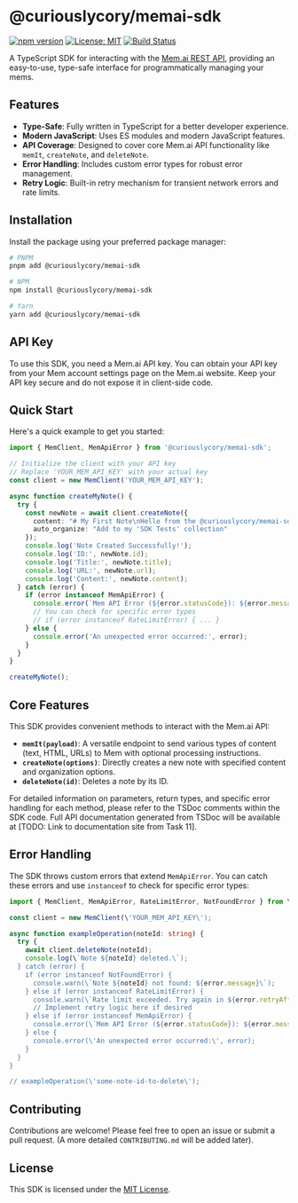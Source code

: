 # @curiouslycory/memai-sdk

[![npm version](https://badge.fury.io/js/%40curiouslycory%2Fmemai-sdk.svg)](https://badge.fury.io/js/%40curiouslycory%2Fmemai-sdk)
[![License: MIT](https://img.shields.io/badge/License-MIT-yellow.svg)](https://opensource.org/licenses/MIT)
[![Build Status](https://github.com/CuriouslyCory/memai-sdk/actions/workflows/main.yml/badge.svg)](https://github.com/CuriouslyCory/memai-sdk/actions/workflows/main.yml)

A TypeScript SDK for interacting with the [Mem.ai REST API](https://mem.ai), providing an easy-to-use, type-safe interface for programmatically managing your mems.

## Features

- **Type-Safe**: Fully written in TypeScript for a better developer experience.
- **Modern JavaScript**: Uses ES modules and modern JavaScript features.
- **API Coverage**: Designed to cover core Mem.ai API functionality like `memIt`, `createNote`, and `deleteNote`.
- **Error Handling**: Includes custom error types for robust error management.
- **Retry Logic**: Built-in retry mechanism for transient network errors and rate limits.

## Installation

Install the package using your preferred package manager:

```bash
# PNPM
pnpm add @curiouslycory/memai-sdk

# NPM
npm install @curiouslycory/memai-sdk

# Yarn
yarn add @curiouslycory/memai-sdk
```

## API Key

To use this SDK, you need a Mem.ai API key. You can obtain your API key from your Mem account settings page on the Mem.ai website. Keep your API key secure and do not expose it in client-side code.

## Quick Start

Here\'s a quick example to get you started:

```typescript
import { MemClient, MemApiError } from '@curiouslycory/memai-sdk';

// Initialize the client with your API key
// Replace 'YOUR_MEM_API_KEY' with your actual key
const client = new MemClient('YOUR_MEM_API_KEY');

async function createMyNote() {
  try {
    const newNote = await client.createNote({
      content: "# My First Note\nHello from the @curiouslycory/memai-sdk!",
      auto_organize: "Add to my 'SDK Tests' collection"
    });
    console.log('Note Created Successfully!');
    console.log('ID:', newNote.id);
    console.log('Title:', newNote.title);
    console.log('URL:', newNote.url);
    console.log('Content:', newNote.content);
  } catch (error) {
    if (error instanceof MemApiError) {
      console.error(`Mem API Error (${error.statusCode}): ${error.message}`);
      // You can check for specific error types
      // if (error instanceof RateLimitError) { ... }
    } else {
      console.error('An unexpected error occurred:', error);
    }
  }
}

createMyNote();
```

## Core Features

This SDK provides convenient methods to interact with the Mem.ai API:

-   **`memIt(payload)`**: A versatile endpoint to send various types of content (text, HTML, URLs) to Mem with optional processing instructions.
-   **`createNote(options)`**: Directly creates a new note with specified content and organization options.
-   **`deleteNote(id)`**: Deletes a note by its ID.

For detailed information on parameters, return types, and specific error handling for each method, please refer to the TSDoc comments within the SDK code. Full API documentation generated from TSDoc will be available at [TODO: Link to documentation site from Task 11].

## Error Handling

The SDK throws custom errors that extend `MemApiError`. You can catch these errors and use `instanceof` to check for specific error types:

```typescript
import { MemClient, MemApiError, RateLimitError, NotFoundError } from \'@curiouslycory/memai-sdk\';

const client = new MemClient(\'YOUR_MEM_API_KEY\');

async function exampleOperation(noteId: string) {
  try {
    await client.deleteNote(noteId);
    console.log(\`Note ${noteId} deleted.\`);
  } catch (error) {
    if (error instanceof NotFoundError) {
      console.warn(\`Note ${noteId} not found: ${error.message}\`);
    } else if (error instanceof RateLimitError) {
      console.warn(\`Rate limit exceeded. Try again in ${error.retryAfter} seconds.\`);
      // Implement retry logic here if desired
    } else if (error instanceof MemApiError) {
      console.error(\`Mem API Error (${error.statusCode}): ${error.message}\`);
    } else {
      console.error(\'An unexpected error occurred:\', error);
    }
  }
}

// exampleOperation(\'some-note-id-to-delete\');
```

## Contributing

Contributions are welcome! Please feel free to open an issue or submit a pull request. (A more detailed `CONTRIBUTING.md` will be added later).

## License

This SDK is licensed under the [MIT License](_media/LICENSE).
